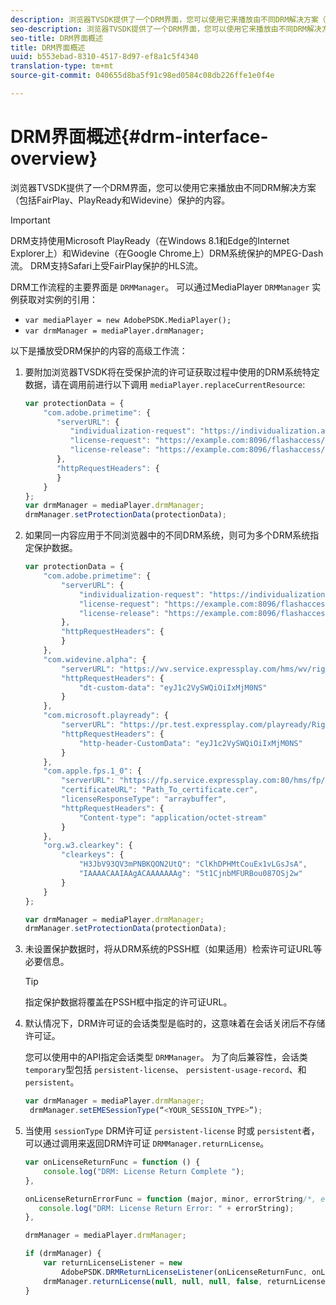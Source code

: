 ```yaml
---
description: 浏览器TVSDK提供了一个DRM界面，您可以使用它来播放由不同DRM解决方案（包括FairPlay、PlayReady和Widevine）保护的内容。
seo-description: 浏览器TVSDK提供了一个DRM界面，您可以使用它来播放由不同DRM解决方案（包括FairPlay、PlayReady和Widevine）保护的内容。
seo-title: DRM界面概述
title: DRM界面概述
uuid: b553ebad-8310-4517-8d97-ef8a1c5f4340
translation-type: tm+mt
source-git-commit: 040655d8ba5f91c98ed0584c08db226ffe1e0f4e

---
```



# DRM界面概述{#drm-interface-overview}

浏览器TVSDK提供了一个DRM界面，您可以使用它来播放由不同DRM解决方案（包括FairPlay、PlayReady和Widevine）保护的内容。

<!--<a id="section_59994F2059B245E996E0776214804A0A"></a>-->

>[!IMPORTANT]
>
>DRM支持使用Microsoft PlayReady（在Windows 8.1和Edge的Internet Explorer上）和Widevine（在Google Chrome上）DRM系统保护的MPEG-Dash流。 DRM支持Safari上受FairPlay保护的HLS流。

DRM工作流程的主要界面是 `DRMManager`。 可以通过MediaPlayer `DRMManager` 实例获取对实例的引用：

* `var mediaPlayer = new AdobePSDK.MediaPlayer();`
* `var drmManager = mediaPlayer.drmManager;`

<!--<a id="section_B7E8AD9A4D4F4BD9BA2A67ABC135D6F9"></a>-->

以下是播放受DRM保护的内容的高级工作流：

1. 要附加浏览器TVSDK将在受保护流的许可证获取过程中使用的DRM系统特定数据，请在调用前进行以下调用 `mediaPlayer.replaceCurrentResource`:

   ```js
   var protectionData = { 
       "com.adobe.primetime": { 
          "serverURL": { 
             "individualization-request": "https://individualization.adobe.com/flashaccess/i15n/v5", 
             "license-request": "https://example.com:8096/flashaccess/req", 
             "license-release": "https://example.com:8096/flashaccess/req" 
          }, 
          "httpRequestHeaders": { 
          } 
       } 
   }; 
   var drmManager = mediaPlayer.drmManager; 
   drmManager.setProtectionData(protectionData);
   ```

1. 如果同一内容应用于不同浏览器中的不同DRM系统，则可为多个DRM系统指定保护数据。

   ```js
   var protectionData = { 
       "com.adobe.primetime": { 
           "serverURL": { 
               "individualization-request": "https://individualization.adobe.com/flashaccess/i15n/v5", 
               "license-request": "https://example.com:8096/flashaccess/req", 
               "license-release": "https://example.com:8096/flashaccess/req" 
           }, 
           "httpRequestHeaders": { 
           } 
       }, 
       "com.widevine.alpha": { 
           "serverURL": "https://wv.service.expressplay.com/hms/wv/rights/?ExpressPlayToken=<token value>", 
           "httpRequestHeaders": { 
               "dt-custom-data": "eyJ1c2VySWQiOiIxMjM0NS" 
           } 
       }, 
       "com.microsoft.playready": { 
           "serverURL": "https://pr.test.expressplay.com/playready/RightsManager.asmx?ExpressPlayToken=<token value>", 
           "httpRequestHeaders": { 
               "http-header-CustomData": "eyJ1c2VySWQiOiIxMjM0NS" 
           } 
       }, 
       "com.apple.fps.1_0": { 
           "serverURL": "https://fp.service.expressplay.com:80/hms/fp/rights/?ExpressPlayToken=<token value>", 
           "certificateURL": "Path_To_certificate.cer", 
           "licenseResponseType": "arraybuffer", 
           "httpRequestHeaders": { 
               "Content-type": "application/octet-stream" 
           } 
       }, 
       "org.w3.clearkey": { 
           "clearkeys": { 
               "H3JbV93QV3mPNBKQON2UtQ": "ClKhDPHMtCouEx1vLGsJsA", 
               "IAAAACAAIAAgACAAAAAAAg": "5t1CjnbMFURBou087OSj2w" 
           } 
       } 
   }; 
   
   var drmManager = mediaPlayer.drmManager; 
   drmManager.setProtectionData(protectionData);
   ```

1. 未设置保护数据时，将从DRM系统的PSSH框（如果适用）检索许可证URL等必要信息。

   >[!TIP]
   >
   >指定保护数据将覆盖在PSSH框中指定的许可证URL。

1. 默认情况下，DRM许可证的会话类型是临时的，这意味着在会话关闭后不存储许可证。

   您可以使用中的API指定会话类型 `DRMManager`。  为了向后兼容性，会话类 `temporary`型包括 `persistent-license`、 `persistent-usage-record`、和 `persistent`。

   ```js
   var drmManager = mediaPlayer.drmManager; 
    drmManager.setEMESessionType(“<YOUR_SESSION_TYPE>”); 
   ```

1. 当使用 `sessionType` DRM许可证 `persistent-license` 时或 `persistent`者，可以通过调用来返回DRM许可证 `DRMManager.returnLicense`。

   ```js
   var onLicenseReturnFunc = function () { 
       console.log("DRM: License Return Complete "); 
   }, 
   
   onLicenseReturnErrorFunc = function (major, minor, errorString/*, errorServerUrl*/) { 
      console.log("DRM: License Return Error: " + errorString); 
   }, 
   
   drmManager = mediaPlayer.drmManager; 
   
   if (drmManager) { 
       var returnLicenseListener = new  
           AdobePSDK.DRMReturnLicenseListener(onLicenseReturnFunc, onLicenseReturnErrorFunc); 
       drmManager.returnLicense(null, null, null, false, returnLicenseListener, drmLicense.session); 
   }
   ```


